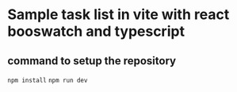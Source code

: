 # Sample task list in vite with react booswatch and typescript

## command to setup the repository

`npm install`
`npm run dev`
